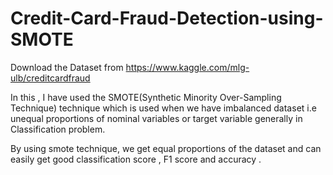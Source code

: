 # Credit-Card-Fraud-Detection-using-SMOTE


Download the Dataset from https://www.kaggle.com/mlg-ulb/creditcardfraud

In this ,  I have used the SMOTE(Synthetic Minority Over-Sampling Technique) technique which is used when we have imbalanced dataset i.e unequal proportions of nominal variables or target variable generally in Classification problem. 

By using smote technique, we get equal proportions of the dataset and can easily get good classification score , F1 score and accuracy .
